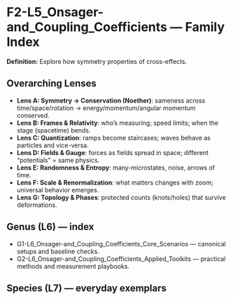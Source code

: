 # F2-L5_Onsager-and_Coupling_Coefficients — Family Index
**Definition:** Explore how symmetry properties of cross-effects.

## Overarching Lenses

- **Lens A: Symmetry -> Conservation (Noether)**: sameness across time/space/rotation → energy/momentum/angular momentum conserved.
- **Lens B: Frames & Relativity**: who’s measuring; speed limits; when the stage (spacetime) bends.
- **Lens C: Quantization**: ramps become staircases; waves behave as particles and vice-versa.
- **Lens D: Fields & Gauge**: forces as fields spread in space; different “potentials” = same physics.
- **Lens E: Randomness & Entropy**: many-microstates, noise, arrows of time.
- **Lens F: Scale & Renormalization**: what matters changes with zoom; universal behavior emerges.
- **Lens G: Topology & Phases**: protected counts (knots/holes) that survive deformations.

## Genus (L6) — index
- G1-L6_Onsager-and_Coupling_Coefficients_Core_Scenarios — canonical setups and baseline checks.
- G2-L6_Onsager-and_Coupling_Coefficients_Applied_Toolkits — practical methods and measurement playbooks.

## Species (L7) — everyday exemplars

